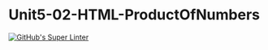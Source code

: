 # Unit5-02-HTML-ProductOfNumbers
[![GitHub's Super Linter](https://github.com/ICS2O-Programming-VanN/Unit5-02-HTML-ProductOfNumbers/workflows/GitHub's%20Super%20Linter/badge.svg)](https://github.com/ICS2O-Programming-VanN/Unit5-02-HTML-ProductOfNumbers/actions)